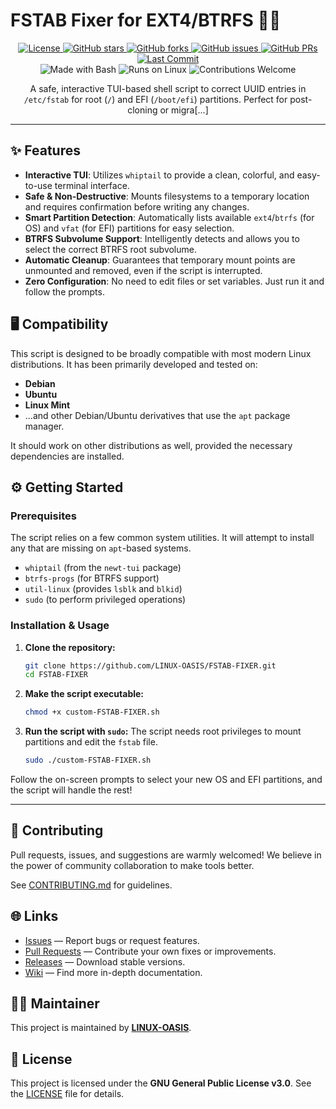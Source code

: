 # FSTAB Fixer for EXT4/BTRFS 🐧🔧

<p align="center">
  <a href="https://github.com/LINUX-OASIS/FSTAB-FIXER/blob/main/LICENSE">
    <img src="https://img.shields.io/github/license/LINUX-OASIS/FSTAB-FIXER?style=for-the-badge" alt="License">
  </a>
  <a href="https://github.com/LINUX-OASIS/FSTAB-FIXER/stargazers">
    <img src="https://img.shields.io/github/stars/LINUX-OASIS/FSTAB-FIXER?style=for-the-badge&logo=github" alt="GitHub stars">
  </a>
  <a href="https://github.com/LINUX-OASIS/FSTAB-FIXER/network/members">
    <img src="https://img.shields.io/github/forks/LINUX-OASIS/FSTAB-FIXER?style=for-the-badge&logo=github" alt="GitHub forks">
  </a>
  <a href="https://github.com/LINUX-OASIS/FSTAB-FIXER/issues">
    <img src="https://img.shields.io/github/issues/LINUX-OASIS/FSTAB-FIXER?style=for-the-badge&logo=github&color=orange" alt="GitHub issues">
  </a>
  <a href="https://github.com/LINUX-OASIS/FSTAB-FIXER/pulls">
    <img src="https://img.shields.io/github/issues-pr/LINUX-OASIS/FSTAB-FIXER?style=for-the-badge&logo=github&color=green" alt="GitHub PRs">
  </a>
  <a href="https://github.com/LINUX-OASIS/FSTAB-FIXER/commits/main">
    <img src="https://img.shields.io/github/last-commit/LINUX-OASIS/FSTAB-FIXER?style=for-the-badge" alt="Last Commit">
  </a>
  <br>
  <img src="https://img.shields.io/badge/Shell_Script-Bash-4EAA25?style=for-the-badge&logo=gnu-bash&logoColor=white" alt="Made with Bash">
  <img src="https://img.shields.io/badge/Linux-OS-FCC624?style=for-the-badge&logo=linux&logoColor=black" alt="Runs on Linux">
  <img src="https://img.shields.io/badge/Contributions-Welcome-brightgreen.svg?style=for-the-badge" alt="Contributions Welcome">
</p>

<p align="center">
  A safe, interactive TUI-based shell script to correct UUID entries in <code>/etc/fstab</code> for root (<code>/</code>) and EFI (<code>/boot/efi</code>) partitions. Perfect for post-cloning or migra[...]
</p>

---

<!-- Optional: Add a GIF of the script in action -->
<!-- <p align="center">
  <img src="https://raw.githubusercontent.com/LINUX-OASIS/FSTAB-FIXER/main/demo.gif" alt="FSTAB Fixer Demo">
</p> -->

## ✨ Features

* **Interactive TUI**: Utilizes `whiptail` to provide a clean, colorful, and easy-to-use terminal interface.
* **Safe & Non-Destructive**: Mounts filesystems to a temporary location and requires confirmation before writing any changes.
* **Smart Partition Detection**: Automatically lists available `ext4`/`btrfs` (for OS) and `vfat` (for EFI) partitions for easy selection.
* **BTRFS Subvolume Support**: Intelligently detects and allows you to select the correct BTRFS root subvolume.
* **Automatic Cleanup**: Guarantees that temporary mount points are unmounted and removed, even if the script is interrupted.
* **Zero Configuration**: No need to edit files or set variables. Just run it and follow the prompts.

## 🖥️ Compatibility

This script is designed to be broadly compatible with most modern Linux distributions. It has been primarily developed and tested on:

* **Debian**
* **Ubuntu**
* **Linux Mint**
* ...and other Debian/Ubuntu derivatives that use the `apt` package manager.

It should work on other distributions as well, provided the necessary dependencies are installed.

## ⚙️ Getting Started

### Prerequisites

The script relies on a few common system utilities. It will attempt to install any that are missing on `apt`-based systems.

* `whiptail` (from the `newt-tui` package)
* `btrfs-progs` (for BTRFS support)
* `util-linux` (provides `lsblk` and `blkid`)
* `sudo` (to perform privileged operations)

### Installation & Usage

1. **Clone the repository:**
    ```bash
    git clone https://github.com/LINUX-OASIS/FSTAB-FIXER.git
    cd FSTAB-FIXER
    ```

2. **Make the script executable:**
    ```bash
    chmod +x custom-FSTAB-FIXER.sh
    ```

3. **Run the script with `sudo`:**
    The script needs root privileges to mount partitions and edit the `fstab` file.
    ```bash
    sudo ./custom-FSTAB-FIXER.sh
    ```

Follow the on-screen prompts to select your new OS and EFI partitions, and the script will handle the rest!

---

## 💬 Contributing

Pull requests, issues, and suggestions are warmly welcomed! We believe in the power of community collaboration to make tools better.

See [CONTRIBUTING.md](https://github.com/LINUX-OASIS/FSTAB-FIXER/blob/main/CONTRIBUTING.md) for guidelines.

## 🌐 Links

* [Issues](https://github.com/LINUX-OASIS/FSTAB-FIXER/issues) — Report bugs or request features.
* [Pull Requests](https://github.com/LINUX-OASIS/FSTAB-FIXER/pulls) — Contribute your own fixes or improvements.
* [Releases](https://github.com/LINUX-OASIS/FSTAB-FIXER/releases) — Download stable versions.
* [Wiki](https://github.com/LINUX-OASIS/FSTAB-FIXER/wiki) — Find more in-depth documentation.

## 🧙‍♂️ Maintainer

This project is maintained by **[LINUX-OASIS](https://github.com/LINUX-OASIS)**.

## 📜 License

This project is licensed under the **GNU General Public License v3.0**. See the [LICENSE](https://github.com/LINUX-OASIS/FSTAB-FIXER/blob/main/LICENSE) file for details.
